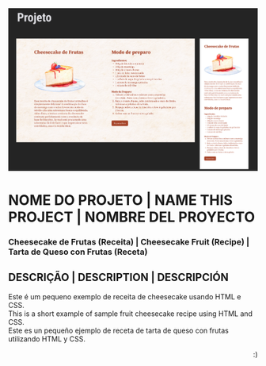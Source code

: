<img src="images/cheesecacke.png">

# NOME DO PROJETO | NAME THIS PROJECT | NOMBRE DEL PROYECTO

### Cheesecake de Frutas (Receita) | Cheesecake Fruit (Recipe) | Tarta de Queso con Frutas (Receta)

## DESCRIÇÃO | DESCRIPTION | DESCRIPCIÓN

Este é um pequeno exemplo de receita de cheesecake usando HTML e CSS. <br>
This is a short example of sample fruit cheesecake recipe using HTML and CSS. <br>
Este es un pequeño ejemplo de receta de tarta de queso con frutas utilizando HTML y CSS.

<p align="right">:)</p>
